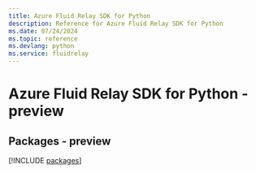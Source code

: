 ```yaml
---
title: Azure Fluid Relay SDK for Python
description: Reference for Azure Fluid Relay SDK for Python
ms.date: 07/24/2024
ms.topic: reference
ms.devlang: python
ms.service: fluidrelay
---
```

# Azure Fluid Relay SDK for Python - preview
## Packages - preview
[!INCLUDE [packages](fluid-relay-index.md)]
